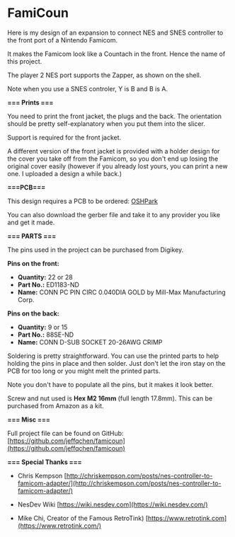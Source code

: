 
# FamiCoun

Here is my design of an expansion to connect NES and SNES controller to the front port of a Nintendo Famicom.

It makes the Famicom look like a Countach in the front. Hence the name of this project.

The player 2 NES port supports the Zapper, as shown on the shell.

Note when you use a SNES controler, Y is B and B is A.

**=== Prints ===**

You need to print the front jacket, the plugs and the back. The orientation should be pretty self-explanatory when you put them into the slicer.

Support is required for the front jacket.

A different version of the front jacket is provided with a holder design for the cover you take off from the Famicom, so you don't end up losing the original cover easily (however if you already lost yours, you can print a new one. I uploaded a design a while back.)

**===PCB===**

This design requires a PCB to be ordered:  [OSHPark](https://oshpark.com/shared_projects/L9FUXWiv)

You can also download the gerber file and take it to any provider you like and get it made.

**=== PARTS ===**

The pins used in the project can be purchased from Digikey.

**Pins on the front:** 
* **Quantity:** 22 or 28 
* **Part No.:** ED1183-ND 
* **Name:** CONN PC PIN CIRC 0.040DIA GOLD by Mill-Max Manufacturing Corp.

**Pins on the back:** 
* **Quantity:** 9 or 15 
* **Part No.:** 88SE-ND 
* **Name:** CONN D-SUB SOCKET 20-26AWG CRIMP

Soldering is pretty straightforward. You can use the printed parts to help holding the pins in place and then solder. Just don't let the iron stay on the PCB for too long or you might melt the printed parts.

Note you don't have to populate all the pins, but it makes it look better.

Screw and nut used is **Hex M2 16mm** (full length 17.8mm). This can be purchased from Amazon as a kit.

**=== Misc ===**

Full project file can be found on GitHub:  [https://github.com/jeffqchen/famicoun](https://github.com/jeffqchen/famicoun)

**=== Special Thanks ===**

* Chris Kempson
[http://chriskempson.com/posts/nes-controller-to-famicom-adapter/](http://chriskempson.com/posts/nes-controller-to-famicom-adapter/)

* NesDev Wiki
[https://wiki.nesdev.com](https://wiki.nesdev.com/)

* Mike Chi, Creator of the Famous RetroTink)
[https://www.retrotink.com](https://www.retrotink.com/)
